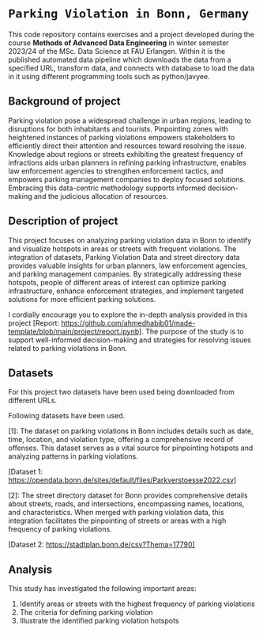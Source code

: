 # `Parking Violation in Bonn, Germany`

This code repository contains exercises and a project developed during the course **Methods of Advanced Data Engineering** in winter semester 2023/24 of the MSc. Data Science at FAU Erlangen. 
Within it is the published automated data pipeline which downloads the data from a specified URL, transform data, and connects with database to load the data in it using different programming tools such as python/javyee.


## Background of project

Parking violation pose a widespread challenge in urban regions, leading to disruptions for both inhabitants and tourists. Pinpointing zones with heightened instances of parking violations empowers stakeholders to efficiently direct their attention and resources toward resolving the issue. Knowledge about regions or streets exhibiting the greatest frequency of infractions aids urban planners in refining parking infrastructure, enables law enforcement agencies to strengthen enforcement tactics, and empowers parking management companies to deploy focused solutions. Embracing this data-centric methodology supports informed decision-making and the judicious allocation of resources.

## Description of project
This project focuses on analyzing parking violation data in Bonn to identify and visualize hotspots in areas or streets with frequent violations. The integration of datasets, Parking Violation Data and street directory data provides valuable insights for urban planners, law enforcement agencies, and parking management companies. By strategically addressing these hotspots, people of different areas of interest can optimize parking infrastructure, enhance enforcement strategies, and implement targeted solutions for more efficient parking solutions.

I cordially encourage you to explore the in-depth analysis provided in this project [Report: https://github.com/ahmedhabib01/made-template/blob/main/project/report.ipynb]. 
The purpose of the study is to support well-informed decision-making and strategies for resolving issues related to parking violations in Bonn.
## Datasets

For this project two datasets have been used being downloaded from different URLs.

Following datasets have been used.

[1]: The dataset on parking violations in Bonn includes details such as date, time, location, and violation type, offering a comprehensive record of offenses. This dataset serves as a vital source for pinpointing hotspots and analyzing patterns in parking violations.

[Dataset 1: https://opendata.bonn.de/sites/default/files/Parkverstoesse2022.csv]

[2]: The street directory dataset for Bonn provides comprehensive details about streets, roads, and intersections, encompassing names, locations, and characteristics. When merged with parking violation data, this integration facilitates the pinpointing of streets or areas with a high frequency of parking violations.

[Dataset  2: https://stadtplan.bonn.de/csv?Thema=17790]


## Analysis

This study has investigated the following important areas:
1. Identify areas or streets with the highest frequency of parking violations
2. The criteria for defining parking violation
3. Illustrate the identified parking violation hotspots
   

